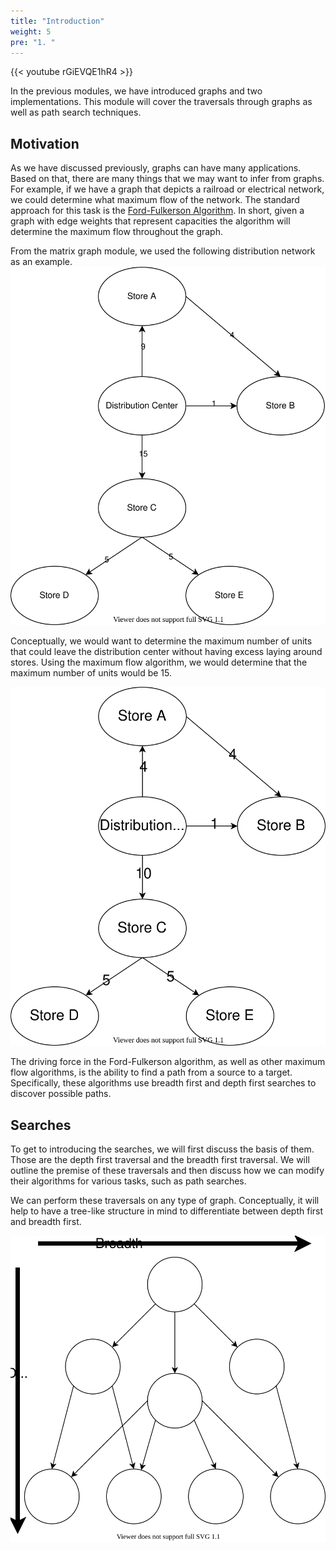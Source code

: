 ```yaml
---
title: "Introduction"
weight: 5
pre: "1. "
---
```

{{< youtube rGiEVQE1hR4  >}}

In the previous modules, we have introduced graphs and two implementations. This module will cover the traversals through graphs as well as path search techniques. 


Motivation
---


As we have discussed previously, graphs can have many applications. Based on that, there are many things that we may want to infer from graphs. For example, if we have a graph that depicts a railroad or electrical network, we could determine what maximum flow of the network. The standard approach for this task is the [Ford-Fulkerson Algorithm](https://www.geeksforgeeks.org/ford-fulkerson-algorithm-for-maximum-flow-problem/). In short, given a graph with edge weights that represent capacities the algorithm will determine the maximum flow throughout the graph. 

From the matrix graph module, we used the following distribution network as an example. 
![Sample Distribution Network](images/6/distribution-3.svg)


Conceptually, we would want to determine the maximum number of units that could leave the distribution center without having excess laying around stores. Using the maximum flow algorithm, we would determine that the maximum number of units would be 15.

![Max Flow](images/8/distribution-3MAX.svg)

The driving force in the Ford-Fulkerson algorithm, as well as other maximum  flow algorithms, is the ability to find a path from a source to a target. Specifically, these algorithms use breadth first and depth first searches to discover possible paths. 


Searches
---

To get to introducing the searches, we will first discuss the basis of them. Those are the depth first traversal and the breadth first traversal. We will outline the premise of these traversals and then discuss how we can modify their algorithms for various tasks, such as path searches. 


We can perform these traversals on any type of graph. Conceptually, it will help to have a tree-like structure in mind to differentiate between depth first and breadth first. 

![Breadth VS Depth](images/8/8search_breadthVSdepth.svg)
